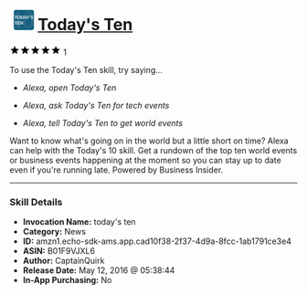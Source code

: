 # &nbsp;<img src="skill_icon" alt="Today's Ten icon" width="36"> [Today's Ten](http://alexa.amazon.com/#skills/amzn1.echo-sdk-ams.app.cad10f38-2f37-4d9a-8fcc-1ab1791ce3e4)
![5 stars](../../images/ic_star_black_18dp_1x.png)![5 stars](../../images/ic_star_black_18dp_1x.png)![5 stars](../../images/ic_star_black_18dp_1x.png)![5 stars](../../images/ic_star_black_18dp_1x.png)![5 stars](../../images/ic_star_black_18dp_1x.png) 1

To use the Today's Ten skill, try saying...

* *Alexa, open Today's Ten*

* *Alexa, ask Today's Ten for tech events*

* *Alexa, tell Today's Ten to get world events*

Want to know what's going on in the world but a little short on time? Alexa can help with the Today's 10 skill. Get a rundown of the top ten world events or business events happening at the moment so you can stay up to date even if you're running late. Powered by Business Insider.

***

### Skill Details

* **Invocation Name:** today's ten
* **Category:** News
* **ID:** amzn1.echo-sdk-ams.app.cad10f38-2f37-4d9a-8fcc-1ab1791ce3e4
* **ASIN:** B01F9VJXL6
* **Author:** CaptainQuirk
* **Release Date:** May 12, 2016 @ 05:38:44
* **In-App Purchasing:** No
